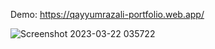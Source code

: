 Demo: https://qayyumrazali-portfolio.web.app/

![Screenshot 2023-03-22 035722](https://user-images.githubusercontent.com/90374083/227810037-13ed226d-3399-49e3-987b-1daa83322c01.jpg)
